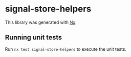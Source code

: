 # signal-store-helpers

This library was generated with [Nx](https://nx.dev).

## Running unit tests

Run `nx test signal-store-helpers` to execute the unit tests.
